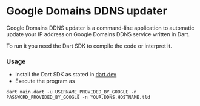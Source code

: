 # Google Domains DDNS updater

Google Domains DDNS updater is a command-line application to automatic update your IP address on Google Domains DDNS service written in Dart.

To run it you need the Dart SDK to compile the code or interpret it.

### Usage

- Install the Dart SDK as stated in [dart.dev](https://dart.dev)
- Execute the program as
```Shell
dart main.dart -u USERNAME_PROVIDED_BY_GOOGLE -n PASSWORD_PROVIDED_BY_GOOGLE -n YOUR.DDNS.HOSTNAME.tld
```